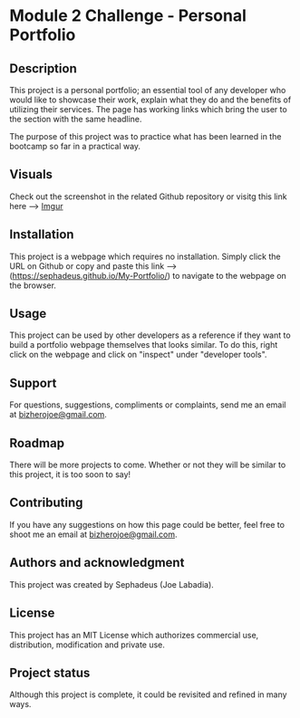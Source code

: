 # Module 2 Challenge - Personal Portfolio

## Description
This project is a personal portfolio; an essential tool of any developer who would like to showcase their work, explain what they do and the benefits of utilizing their services. The page has working links which bring the user to the section with the same headline.

The purpose of this project was to practice what has been learned in the bootcamp so far in a practical way.

## Visuals
Check out the screenshot in the related Github repository or visitg this link here --> [Imgur](https://i.imgur.com/KOIDiyQ.jpg)

## Installation
This project is a webpage which requires no installation. Simply click the URL on Github or copy and paste this link --> (https://sephadeus.github.io/My-Portfolio/) to navigate to the webpage on the browser.

## Usage
This project can be used by other developers as a reference if they want to build a portfolio webpage themselves that looks similar. To do this, right click on the webpage and click on "inspect" under "developer tools".

## Support
For questions, suggestions, compliments or complaints, send me an email at bizherojoe@gmail.com.

## Roadmap
There will be more projects to come. Whether or not they will be similar to this project, it is too soon to say!

## Contributing
If you have any suggestions on how this page could be better, feel free to shoot me an email at bizherojoe@gmail.com.

## Authors and acknowledgment
This project was created by Sephadeus (Joe Labadia).

## License
This project has an MIT License which authorizes commercial use, distribution, modification and private use.

## Project status
Although this project is complete, it could be revisited and refined in many ways.
